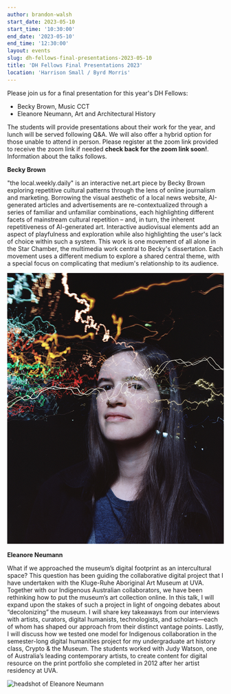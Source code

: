 ```yaml
---
author: brandon-walsh
start_date: 2023-05-10
start_time: '10:30:00'
end_date: '2023-05-10'
end_time: '12:30:00'
layout: events
slug: dh-fellows-final-presentations-2023-05-10
title: 'DH Fellows Final Presentations 2023'
location: 'Harrison Small / Byrd Morris'
---
```

Please join us for a final presentation for this year's DH Fellows:

* Becky Brown, Music CCT
* Eleanore Neumann, Art and Architectural History

The students will provide presentations about their work for the year, and lunch will be served following Q&A. We will also offer a hybrid option for those unable to attend in person. Please register at the zoom link provided to receive the zoom link if needed **check back for the zoom link soon!**. Information about the talks follows.

**Becky Brown**

"the local.weekly.daily" is an interactive net.art piece by Becky Brown exploring repetitive cultural patterns through the lens of online journalism and marketing. Borrowing the visual aesthetic of a local news website, AI-generated articles and advertisements are re-contextualized through a series of familiar and unfamiliar combinations, each highlighting different facets of mainstream cultural repetition – and, in turn, the inherent repetitiveness of AI-generated art. Interactive audiovisual elements add an aspect of playfulness and exploration while also highlighting the user's lack of choice within such a system. This work is one movement of all alone in the Star Chamber, the multimedia work central to Becky's dissertation. Each movement uses a different medium to explore a shared central theme, with a special focus on complicating that medium's relationship to its audience.

![headshot of Becky Brown](/assets/post-media/brown.png)

**Eleanore Neumann**

What if we approached the museum’s digital footprint as an intercultural space? This question has been guiding the collaborative digital project that I have undertaken with the Kluge-Ruhe Aboriginal Art Museum at UVA. Together with our Indigenous Australian collaborators, we have been rethinking how to put the museum’s art collection online. In this talk, I will expand upon the stakes of such a project in light of ongoing debates about “decolonizing” the museum. I will share key takeaways from our interviews with artists, curators, digital humanists, technologists, and scholars—each of whom has shaped our approach from their distinct vantage points. Lastly, I will discuss how we tested one model for Indigenous collaboration in the semester-long digital humanities project for my undergraduate art history class, Crypto & the Museum. The students worked with Judy Watson, one of Australia’s leading contemporary artists, to create content for digital resource on the print portfolio she completed in 2012 after her artist residency at UVA.

![headshot of Eleanore Neumann](/assets/img/people/eleanore-neumann.jpg)
